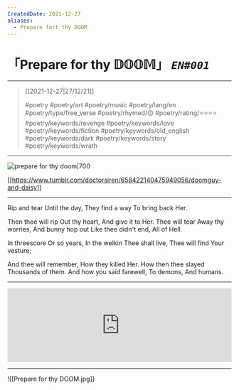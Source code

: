 ```yaml
---
CreatedDate: 2021-12-27
aliases:
  - Prepare fort thy DOOM
---
```

# 「Prepare for thy 𝔻𝕆𝕆𝕄」 *`EN#001`*

---

> [[2021-12-27|27/12/21]]
>  
> #poetry
> #poetry/art 
> #poetry/music 
> #poetry/lang/en 
> #poetry/type/free_verse 
> #poetry/rhymed/🟡 
> #poetry/rating/⭐⭐⭐⭐ 
> #poetry/keywords/revenge #poetry/keywords/love #poetry/keywords/fiction #poetry/keywords/old_english #poetry/keywords/dark #poetry/keywords/story #poetry/keywords/wrath 

---

![prepare for thy doom|700](https://64.media.tumblr.com/e449a6923f06a17f598c4087f3584bd2/368e46dfacdb2862-63/s540x810/c62a3190b45bc72b622d7ee269178ccca78cb5e9.pnj)

[[https://www.tumblr.com/doctorsiren/658422140475949056/doomguy-and-daisy]]

---

Rip and tear
Until the day,
They find a way
To bring back Her.

Then thee will rip
Out thy heart,
And give it to Her.
Thee will tear
Away thy worries,
And bunny hop out
Like thee didn't end,
All of Hell.

In threescore
Or so years,
In the welkin
Thee shall live,
Thee will find
Your vesture;

And thee will remember,
How they killed Her.
How then thee slayed
Thousands of them.
And how you said farewell,
To demons,
And humans.

---

<iframe width="100%" height="166" scrolling="no" frameborder="no" allow="autoplay" src="https://w.soundcloud.com/player/?url=https%3A//api.soundcloud.com/tracks/1149113959&color=%23ff5500&auto_play=false&hide_related=false&show_comments=true&show_user=true&show_reposts=false&show_teaser=true"></iframe>

---

![[Prepare for thy DOOM.jpg]]